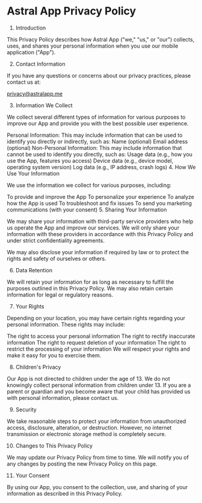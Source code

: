# Astral App Privacy Policy
1. Introduction

This Privacy Policy describes how Astral App ("we," "us," or "our") collects, uses, and shares your personal information when you use our mobile application ("App").

2. Contact Information

If you have any questions or concerns about our privacy practices, please contact us at:

privacy@astralapp.me

3. Information We Collect

We collect several different types of information for various purposes to improve our App and provide you with the best possible user experience.

Personal Information: This may include information that can be used to identify you directly or indirectly, such as:
Name (optional)
Email address (optional)
Non-Personal Information: This may include information that cannot be used to identify you directly, such as:
Usage data (e.g., how you use the App, features you access)
Device data (e.g., device model, operating system version)
Log data (e.g., IP address, crash logs)
4. How We Use Your Information

We use the information we collect for various purposes, including:

To provide and improve the App
To personalize your experience
To analyze how the App is used
To troubleshoot and fix issues
To send you marketing communications (with your consent)
5. Sharing Your Information

We may share your information with third-party service providers who help us operate the App and improve our services. We will only share your information with these providers in accordance with this Privacy Policy and under strict confidentiality agreements.

We may also disclose your information if required by law or to protect the rights and safety of ourselves or others.

6. Data Retention

We will retain your information for as long as necessary to fulfill the purposes outlined in this Privacy Policy. We may also retain certain information for legal or regulatory reasons.

7. Your Rights

Depending on your location, you may have certain rights regarding your personal information. These rights may include:

The right to access your personal information
The right to rectify inaccurate information
The right to request deletion of your information
The right to restrict the processing of your information
We will respect your rights and make it easy for you to exercise them.

8. Children's Privacy

Our App is not directed to children under the age of 13. We do not knowingly collect personal information from children under 13. If you are a parent or guardian and you become aware that your child has provided us with personal information, please contact us.

9. Security

We take reasonable steps to protect your information from unauthorized access, disclosure, alteration, or destruction. However, no internet transmission or electronic storage method is completely secure.

10. Changes to This Privacy Policy

We may update our Privacy Policy from time to time. We will notify you of any changes by posting the new Privacy Policy on this page.

11. Your Consent

By using our App, you consent to the collection, use, and sharing of your information as described in this Privacy Policy.
